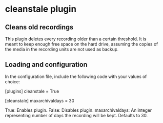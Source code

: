 cleanstale plugin
=================

Cleans old recordings
--------------------

This plugin deletes every recording older than a certain threshold. It is meant to keep enough free space on the hard drive, assuming the copies of the media in the recording units are not used as backup.

Loading and configuration
-----------------------

In the configuration file, include the following code with your values of choice:

[plugins]
cleanstale = True

[cleanstale]
maxarchivaldays = 30

True: Enables plugin.
False: Disables plugin.
maxarchivaldays: An integer representing number of days the recording will be kept. Defaults to 30.
